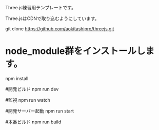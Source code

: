 Three.js練習用テンプレートです。

Three.jsはCDNで取り込むようにしています。

git clone https://github.com/aokitashipro/threejs.git

# node_module群をインストールします。
npm install

#開発ビルド
npm run dev

#監視
npm run watch

#開発サーバー起動
npm run start

#本番ビルド
npm run build
